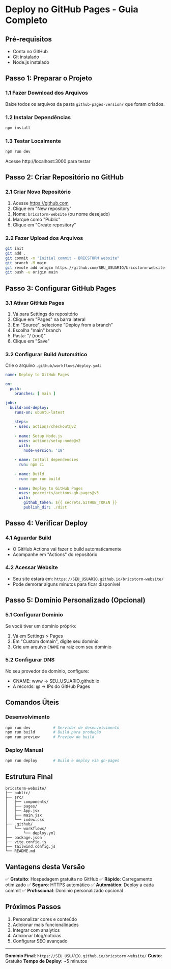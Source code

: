 # Deploy no GitHub Pages - Guia Completo

## Pré-requisitos
- Conta no GitHub
- Git instalado
- Node.js instalado

## Passo 1: Preparar o Projeto

### 1.1 Fazer Download dos Arquivos
Baixe todos os arquivos da pasta `github-pages-version/` que foram criados.

### 1.2 Instalar Dependências
```bash
npm install
```

### 1.3 Testar Localmente
```bash
npm run dev
```
Acesse http://localhost:3000 para testar

## Passo 2: Criar Repositório no GitHub

### 2.1 Criar Novo Repositório
1. Acesse https://github.com
2. Clique em "New repository"
3. Nome: `bricstorm-website` (ou nome desejado)
4. Marque como "Public"
5. Clique em "Create repository"

### 2.2 Fazer Upload dos Arquivos
```bash
git init
git add .
git commit -m "Initial commit - BRICSTORM website"
git branch -M main
git remote add origin https://github.com/SEU_USUARIO/bricstorm-website.git
git push -u origin main
```

## Passo 3: Configurar GitHub Pages

### 3.1 Ativar GitHub Pages
1. Vá para Settings do repositório
2. Clique em "Pages" na barra lateral
3. Em "Source", selecione "Deploy from a branch"
4. Escolha "main" branch
5. Pasta: "/ (root)"
6. Clique em "Save"

### 3.2 Configurar Build Automático
Crie o arquivo `.github/workflows/deploy.yml`:

```yaml
name: Deploy to GitHub Pages

on:
  push:
    branches: [ main ]

jobs:
  build-and-deploy:
    runs-on: ubuntu-latest
    
    steps:
    - uses: actions/checkout@v2
    
    - name: Setup Node.js
      uses: actions/setup-node@v2
      with:
        node-version: '18'
        
    - name: Install dependencies
      run: npm ci
      
    - name: Build
      run: npm run build
      
    - name: Deploy to GitHub Pages
      uses: peaceiris/actions-gh-pages@v3
      with:
        github_token: ${{ secrets.GITHUB_TOKEN }}
        publish_dir: ./dist
```

## Passo 4: Verificar Deploy

### 4.1 Aguardar Build
- O GitHub Actions vai fazer o build automaticamente
- Acompanhe em "Actions" do repositório

### 4.2 Acessar Website
- Seu site estará em: `https://SEU_USUARIO.github.io/bricstorm-website/`
- Pode demorar alguns minutos para ficar disponível

## Passo 5: Domínio Personalizado (Opcional)

### 5.1 Configurar Domínio
Se você tiver um domínio próprio:
1. Vá em Settings > Pages
2. Em "Custom domain", digite seu domínio
3. Crie um arquivo `CNAME` na raiz com seu domínio

### 5.2 Configurar DNS
No seu provedor de domínio, configure:
- CNAME: www → SEU_USUARIO.github.io
- A records: @ → IPs do GitHub Pages

## Comandos Úteis

### Desenvolvimento
```bash
npm run dev          # Servidor de desenvolvimento
npm run build        # Build para produção
npm run preview      # Preview do build
```

### Deploy Manual
```bash
npm run deploy       # Build e deploy via gh-pages
```

## Estrutura Final

```
bricstorm-website/
├── public/
├── src/
│   ├── components/
│   ├── pages/
│   ├── App.jsx
│   ├── main.jsx
│   └── index.css
├── .github/
│   └── workflows/
│       └── deploy.yml
├── package.json
├── vite.config.js
├── tailwind.config.js
└── README.md
```

## Vantagens desta Versão

✅ **Gratuito**: Hospedagem gratuita no GitHub
✅ **Rápido**: Carregamento otimizado
✅ **Seguro**: HTTPS automático
✅ **Automático**: Deploy a cada commit
✅ **Profissional**: Domínio personalizado opcional

## Próximos Passos

1. Personalizar cores e conteúdo
2. Adicionar mais funcionalidades
3. Integrar com analytics
4. Adicionar blog/notícias
5. Configurar SEO avançado

---

**Domínio Final**: `https://SEU_USUARIO.github.io/bricstorm-website/`
**Custo**: Gratuito
**Tempo de Deploy**: ~5 minutos